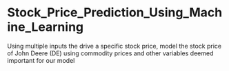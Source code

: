 # Stock_Price_Prediction_Using_Machine_Learning
Using multiple inputs the drive a specific stock price, model the stock price of John Deere (DE) using commodity prices and other variables deemed important for our model
